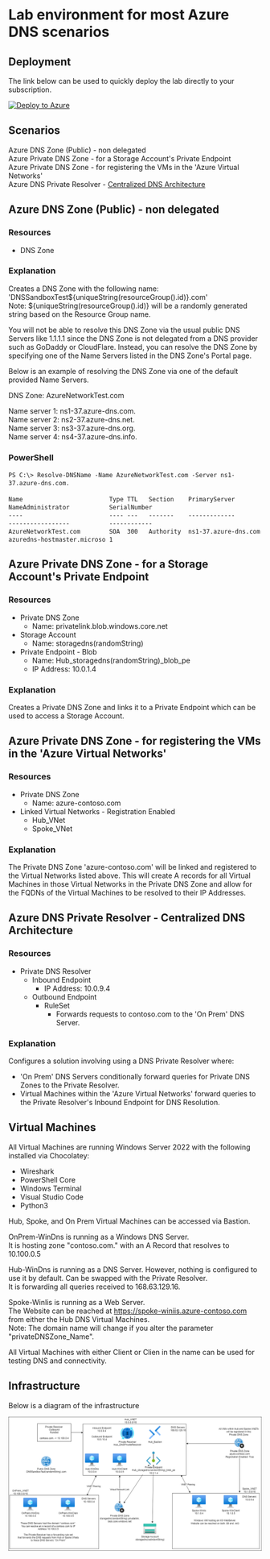 # Lab environment for most Azure DNS scenarios

## Deployment

The link below can be used to quickly deploy the lab directly to your subscription.

[![Deploy to Azure](https://aka.ms/deploytoazurebutton)](https://portal.azure.com/#create/Microsoft.Template/uri/https%3A%2F%2Fraw.githubusercontent.com%2Fjimgodden%2FAzure_Networking_Labs%2Fmain%2FDeployment_Sandbox%2FDNS%2Fsrc%2Fmain.json)

## Scenarios

Azure DNS Zone (Public) - non delegated  
Azure Private DNS Zone - for a Storage Account's Private Endpoint  
Azure Private DNS Zone - for registering the VMs in the 'Azure Virtual Networks'  
Azure DNS Private Resolver - [Centralized DNS Architecture](https://learn.microsoft.com/en-us/azure/dns/private-resolver-architecture#centralized-dns-architecture)

## Azure DNS Zone (Public) - non delegated

### Resources
- DNS Zone

### Explanation
Creates a DNS Zone with the following name: 'DNSSandboxTest${uniqueString(resourceGroup().id)}.com'  
Note: ${uniqueString(resourceGroup().id)} will be a randomly generated string based on the Resource Group name.  

You will not be able to resolve this DNS Zone via the usual public DNS Servers like 1.1.1.1 since the DNS Zone is not delegated from a DNS provider such as GoDaddy or CloudFlare.  Instead, you can resolve the DNS Zone by specifying one of the Name Servers listed in the DNS Zone's Portal page.   

Below is an example of resolving the DNS Zone via one of the default provided Name Servers.

DNS Zone: AzureNetworkTest.com  

Name server 1: ns1-37.azure-dns.com.  
Name server 2: ns2-37.azure-dns.net.  
Name server 3: ns3-37.azure-dns.org.  
Name server 4: ns4-37.azure-dns.info.  

### PowerShell
```
PS C:\> Resolve-DNSName -Name AzureNetworkTest.com -Server ns1-37.azure-dns.com.

Name                        Type TTL   Section    PrimaryServer               NameAdministrator           SerialNumber
----                        ---- ---   -------    -------------               -----------------           ------------
AzureNetworkTest.com        SOA  300   Authority  ns1-37.azure-dns.com        azuredns-hostmaster.microso 1
```

## Azure Private DNS Zone - for a Storage Account's Private Endpoint 

### Resources
- Private DNS Zone
  - Name: privatelink.blob.windows.core.net
- Storage Account
  - Name: storagedns(randomString)
- Private Endpoint - Blob
  - Name: Hub_storagedns(randomString)_blob_pe
  - IP Address: 10.0.1.4

### Explanation

Creates a Private DNS Zone and links it to a Private Endpoint which can be used to access a Storage Account.

## Azure Private DNS Zone - for registering the VMs in the 'Azure Virtual Networks' 

### Resources
- Private DNS Zone
  - Name: azure-contoso.com
- Linked Virtual Networks - Registration Enabled
  - Hub_VNet
  - Spoke_VNet

### Explanation

The Private DNS Zone 'azure-contoso.com' will be linked and registered to the Virtual Networks listed above.  This will create A records for all Virtual Machines in those Virtual Networks in the Private DNS Zone and allow for the FQDNs of the Virtual Machines to be resolved to their IP Addresses.

## Azure DNS Private Resolver - Centralized DNS Architecture

### Resources
- Private DNS Resolver
  - Inbound Endpoint
    - IP Address: 10.0.9.4
  - Outbound Endpoint
    - RuleSet
      - Forwards requests to contoso.com to the 'On Prem' DNS Server.

### Explanation

Configures a solution involving using a DNS Private Resolver where:  

- 'On Prem' DNS Servers conditionally forward queries for Private DNS Zones to the Private Resolver.
- Virtual Machines within the 'Azure Virtual Networks' forward queries to the Private Resolver's Inbound Endpoint for DNS Resolution.


## Virtual Machines

All Virtual Machines are running Windows Server 2022 with the following installed via Chocolatey:  

 - Wireshark
 - PowerShell Core
 - Windows Terminal
 - Visual Studio Code
 - Python3

Hub, Spoke, and On Prem Virtual Machines can be accessed via Bastion.

OnPrem-WinDns is running as a Windows DNS Server.  
It is hosting zone "contoso.com." with an A Record that resolves to 10.100.0.5 

Hub-WinDns is running as a DNS Server.  However, nothing is configured to use it by default.  Can be swapped with the Private Resolver.  
It is forwarding all queries received to 168.63.129.16.

Spoke-WinIis is running as a Web Server.  
The Website can be reached at https://spoke-winiis.azure-contoso.com from either the Hub DNS Virtual Machines.  
Note: The domain name will change if you alter the parameter "privateDNSZone_Name".

All Virtual Machines with either Client or Clien in the name can be used for testing DNS and connectivity.

## Infrastructure

Below is a diagram of the infrastructure

![Diagram of the infrastructure](diagram.drawio.png)
